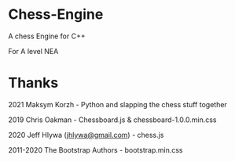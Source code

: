 # Chess-Engine
A chess Engine for C++

For A level NEA

# Thanks

2021 Maksym Korzh - Python and slapping the chess stuff together

2019 Chris Oakman - Chessboard.js & chessboard-1.0.0.min.css

2020 Jeff Hlywa (jhlywa@gmail.com) - chess.js

2011-2020 The Bootstrap Authors - bootstrap.min.css